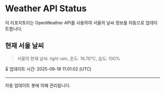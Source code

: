 
# Weather API Status

이 리포지토리는 OpenWeather API를 사용하여 서울의 날씨 정보를 자동으로 업데이트합니다.

## 현재 서울 날씨
> 서울의 현재 날씨: light rain, 온도: 18.76°C, 습도: 100%

⏳ 업데이트 시간: 2025-09-19 11:01:02 (UTC)

---
자동 업데이트 봇에 의해 관리됩니다.
